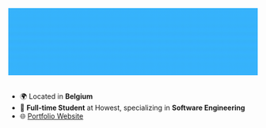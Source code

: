<img src="./assets/introduction.gif" style="margin-bottom:1rem">

- :earth_africa: Located in **Belgium**
- :briefcase: **Full-time Student** at Howest, specializing in **Software Engineering**
- :globe_with_meridians: [Portfolio Website](https://borobbrecht.be)
